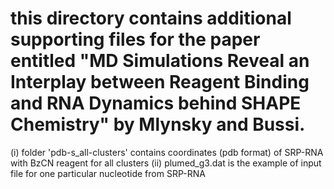# this directory contains additional supporting files for the paper entitled "MD Simulations Reveal an Interplay between Reagent Binding and RNA Dynamics behind SHAPE Chemistry" by Mlynsky and Bussi.

(i) folder 'pdb-s_all-clusters' contains coordinates (pdb format) of SRP-RNA with BzCN reagent for all clusters
(ii) plumed_g3.dat is the example of input file for one particular nucleotide from SRP-RNA

